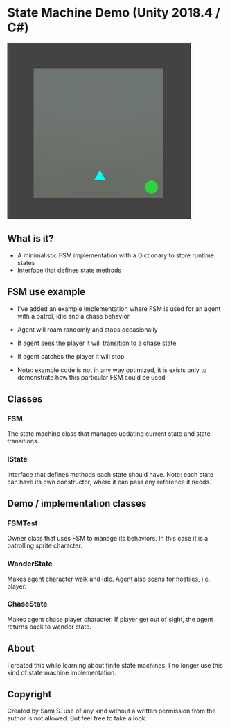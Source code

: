 # State Machine Demo (Unity 2018.4 / C#)

![State machine demo](/doc/fsm_patrol.gif)


## What is it?

* A minimalistic FSM implementation with a Dictionary to store runtime states 
* Interface that defines state methods

## FSM use example

* I've added an example implementation where FSM is used for an agent with a patrol, idle and a chase behavior

* Agent will roam randomly and stops occasionally

* If agent sees the player it will transition to a chase state

* If agent catches the player it will stop

* Note: example code is not in any way optimized, it is exists only to demonstrate how this particular FSM could be used


## Classes

### FSM
The state machine class that manages updating current state and state transitions.

### IState
Interface that defines methods each state should have. Note: each state can have its own constructor, where it can pass any reference it needs.


## Demo / implementation classes

### FSMTest
Owner class that uses FSM to manage its behaviors. In this case it is a patrolling sprite character.

### WanderState
Makes agent character walk and idle. Agent also scans for hostiles, i.e. player. 

### ChaseState
Makes agent chase player character. If player get out of sight, the agent returns back to wander state.



## About
I created this while learning about finite state machines. I no longer use this kind of state machine implementation.


## Copyright 
Created by Sami S. use of any kind without a written permission from the author is not allowed. But feel free to take a look.
